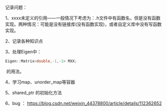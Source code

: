 记录问题：

1、xxxx未定义的引用——一般情况下考虑为：.h文件中有函数名，但是没有函数实现。两种情况：可能是没有链接库(没有函数实现)，或者自定义库中没有写函数实现。



2、记录各种知识点



3、处理Eigen中：

```c++
Eigen::Matrix<double,-1,-1> MXX;
```

​		的用法。



4、学习map、unorder_map等容器





5、shared_ptr 的初始化方法





6、bug  ：   https://blog.csdn.net/weixin_44378800/article/details/112362652
